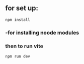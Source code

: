 ## for set up: ## 
```bash
npm install 
```
### -for installing noode modules ###

### then to run vite  ###
```bash
npm run dev
```